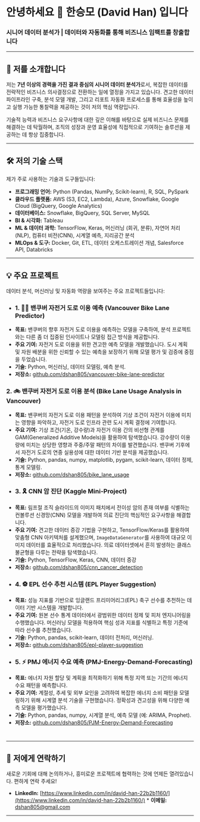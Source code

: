 # 안녕하세요 👋 한승모 (David Han) 입니다

### 시니어 데이터 분석가 | 데이터와 자동화를 통해 비즈니스 임팩트를 창출합니다

---

## 🚀 저를 소개합니다

저는 **7년 이상의 경력을 가진 결과 중심의 시니어 데이터 분석가**로서, 복잡한 데이터를 전략적인 비즈니스 의사결정으로 전환하는 일에 열정을 가지고 있습니다. 견고한 데이터 파이프라인 구축, 분석 모델 개발, 그리고 리포트 자동화 프로세스를 통해 효율성을 높이고 실행 가능한 통찰력을 제공하는 것이 저의 핵심 역량입니다.

기술적 능력과 비즈니스 요구사항에 대한 깊은 이해를 바탕으로 실제 비즈니스 문제를 해결하는 데 탁월하며, 조직의 성장과 운영 효율성에 직접적으로 기여하는 솔루션을 제공하는 데 항상 집중합니다.

---

## 🛠️ 저의 기술 스택

제가 주로 사용하는 기술과 도구들입니다:

* **프로그래밍 언어:** Python (Pandas, NumPy, Scikit-learn), R, SQL, PySpark
* **클라우드 플랫폼:** AWS (S3, EC2, Lambda), Azure, Snowflake, Google Cloud (BigQuery, Google Analytics)
* **데이터베이스:** Snowflake, BigQuery, SQL Server, MySQL
* **BI & 시각화:** Tableau
* **ML & 데이터 과학:** TensorFlow, Keras, 머신러닝 (회귀, 분류), 자연어 처리(NLP), 컴퓨터 비전(CNN), 시계열 예측, 지리공간 분석
* **MLOps & 도구:** Docker, Git, ETL, 데이터 오케스트레이션 개념, Salesforce API, Databricks

---

## 💡 주요 프로젝트

데이터 분석, 머신러닝 및 자동화 역량을 보여주는 주요 프로젝트들입니다:

* ### 1. 🚴‍♀️ 밴쿠버 자전거 도로 이용 예측 (Vancouver Bike Lane Predictor)
* **목표:** 밴쿠버의 향후 자전거 도로 이용을 예측하는 모델을 구축하여, 분석 프로젝트와는 다른 좀 더 집중된 인사이트나 모델링 접근 방식을 제공합니다.
* **주요 기여:** 자전거 도로 이용을 위한 견고한 예측 모델을 개발했습니다. 도시 계획 및 자원 배분을 위한 신뢰할 수 있는 예측을 보장하기 위해 모델 평가 및 검증에 중점을 두었습니다.
* **기술:** Python, 머신러닝, 데이터 모델링, 예측 분석.
* **저장소:** [github.com/dshan805/vancouver-bike-lane-predictor](https://github.com/dshan805/vancouver-bike-lane-predictor)
### 2. 🚲 밴쿠버 자전거 도로 이용 분석 (Bike Lane Usage Analysis in Vancouver)
* **목표:** 밴쿠버의 자전거 도로 이용 패턴을 분석하여 기상 조건이 자전거 이용에 미치는 영향을 파악하고, 자전거 도로 인프라 관련 도시 계획 결정에 기여합니다.
* **주요 기여:** 기상 조건(기온, 강수량)과 자전거 이용 간의 비선형 관계를 GAM(Generalized Additive Models)을 활용하여 탐색했습니다. 강수량이 이용량에 미치는 상당한 영향과 주중/주말 패턴의 차이를 발견했습니다. 밴쿠버 기후에서 자전거 도로의 연중 실용성에 대한 데이터 기반 분석을 제공했습니다.
* **기술:** Python, pandas, numpy, matplotlib, pygam, scikit-learn, 데이터 정제, 통계 모델링.
* **저장소:** [github.com/dshan805/bike_lane_usage](https://github.com/dshan805/bike_lane_usage)
* ### 3. 🎗️ CNN 암 진단 (Kaggle Mini-Project)
* **목표:** 림프절 조직 슬라이드의 이미지 패치에서 전이성 암의 존재 여부를 식별하는 컨볼루션 신경망(CNN) 모델을 개발하여 의료 진단의 핵심적인 요구사항을 해결합니다.
* **주요 기여:** 견고한 데이터 증강 기법을 구현하고, TensorFlow/Keras를 활용하여 맞춤형 CNN 아키텍처를 설계했으며, `ImageDataGenerator`를 사용하여 대규모 이미지 데이터를 효율적으로 처리했습니다. 의료 데이터셋에서 흔히 발생하는 클래스 불균형을 다루는 전략을 탐색했습니다.
* **기술:** Python, TensorFlow, Keras, CNN, 데이터 증강
* **저장소:** [github.com/dshan805/cnn_cancer_detection](https://github.com/dshan805/cnn_cancer_detection)
* ### 4. ⚽ EPL 선수 추천 시스템 (EPL Player Suggestion)
* **목표:** 성능 지표를 기반으로 잉글랜드 프리미어리그(EPL) 축구 선수를 추천하는 데이터 기반 시스템을 개발합니다.
* **주요 기여:** 원본 선수 통계 데이터에서 광범위한 데이터 정제 및 피처 엔지니어링을 수행했습니다. 머신러닝 모델을 적용하여 핵심 성과 지표를 식별하고 특정 기준에 따라 선수를 추천했습니다.
* **기술:** Python, pandas, scikit-learn, 데이터 전처리, 머신러닝.
* **저장소:** [github.com/dshan805/epl-player-suggestion](https://github.com/dshan805/epl-player-suggestion)
* ### 5. ⚡ PMJ 에너지 수요 예측 (PMJ-Energy-Demand-Forecasting)
* **목표:** 에너지 자원 할당 및 계획을 최적화하기 위해 특정 지역 또는 기간의 에너지 수요 패턴을 예측합니다.
* **주요 기여:** 계절성, 추세 및 외부 요인을 고려하여 복잡한 에너지 소비 패턴을 모델링하기 위해 시계열 분석 기술을 구현했습니다. 정확성과 견고성을 위해 다양한 예측 모델을 평가했습니다.
* **기술:** Python, pandas, numpy, 시계열 분석, 예측 모델 (예: ARIMA, Prophet).
* **저장소:** [github.com/dshan805/PJM-Energy-Demand-Forecasting](https://github.com/dshan805/PJM-Energy-Demand-Forecasting)
 #

---

## 🤝 저에게 연락하기

새로운 기회에 대해 논의하거나, 흥미로운 프로젝트에 협력하는 것에 언제든 열려있습니다. 편하게 연락 주세요!

* **LinkedIn:** [https://www.linkedin.com/in/david-han-22b2b1160/](https://www.linkedin.com/in/david-han-22b2b1160/) * **이메일:** dshan805@gmail.com
---
